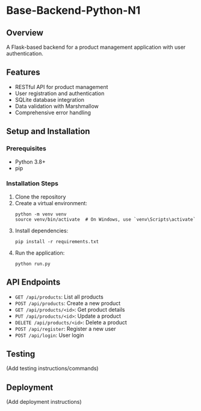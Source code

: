 # Base-Backend-Python-N1

## Overview

A Flask-based backend for a product management application with user authentication.

## Features

- RESTful API for product management
- User registration and authentication
- SQLite database integration
- Data validation with Marshmallow
- Comprehensive error handling

## Setup and Installation

### Prerequisites

- Python 3.8+
- pip

### Installation Steps

1. Clone the repository
2. Create a virtual environment:
   ```
   python -m venv venv
   source venv/bin/activate  # On Windows, use `venv\Scripts\activate`
   ```
3. Install dependencies:
   ```
   pip install -r requirements.txt
   ```
4. Run the application:
   ```
   python run.py
   ```

## API Endpoints

- `GET /api/products`: List all products
- `POST /api/products`: Create a new product
- `GET /api/products/<id>`: Get product details
- `PUT /api/products/<id>`: Update a product
- `DELETE /api/products/<id>`: Delete a product
- `POST /api/register`: Register a new user
- `POST /api/login`: User login

## Testing

(Add testing instructions/commands)

## Deployment

(Add deployment instructions)
